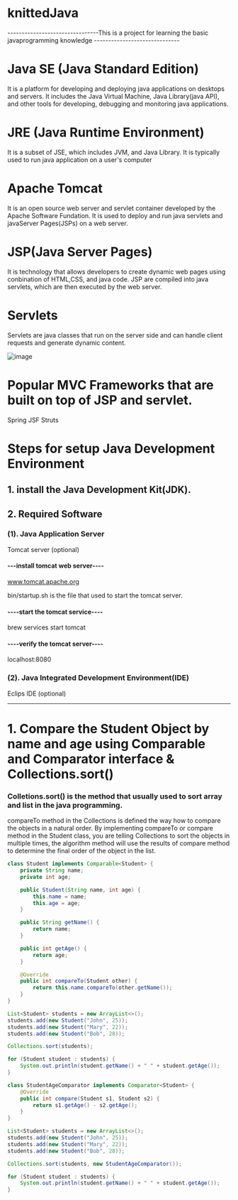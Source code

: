 # knittedJava
--------------------------------This is a project for learning the basic javaprogramming knowledge ------------------------------
# Java SE (Java Standard Edition)
It is a platform for developing and deploying java applications on desktops and servers. It includes the Java Virtual Machine, Java Library(java API), and other tools for developing, debugging and monitoring java applications.

# JRE (Java Runtime Environment)
It is a subset of JSE, which includes JVM, and Java Library. It is typically used to run java application on a user's computer

# Apache Tomcat
It is an open source web server and servlet container developed by the Apache Software Fundation.
It is used to deploy and run java servlets and javaServer Pages(JSPs) on a web server.

# JSP(Java Server Pages)
It is technology that allows developers to create dynamic web pages using conbination of HTML,CSS, and java code.
JSP are compiled into java servlets, which are then executed by the web server.

# Servlets
Servlets are java classes that run on the server side and can handle client requests and generate dynamic content.

![image](https://user-images.githubusercontent.com/37968494/214590254-ea93abd2-e3c4-4d1c-b37a-513fc8cec34e.png)

# Popular MVC Frameworks that are built on top of JSP and servlet.
Spring 
JSF
Struts 


# Steps for setup Java Development Environment
## 1. install the Java Development Kit(JDK).

## 2. Required Software
### (1). Java Application Server
Tomcat server (optional)

#### ---install tomcat web server----
www.tomcat.apache.org

bin/startup.sh is the file that used to start the tomcat server.

#### ----start the tomcat service---- 
brew services start tomcat

#### ----verify the tomcat server----
localhost:8080

### (2). Java Integrated Development Environment(IDE)
Eclips IDE (optional)

----------------------------------------------------------------------------------------------------------------------------------------------------------
# 1. Compare the Student Object by name and age using Comparable and Comparator interface & Collections.sort()
### Colletions.sort() is the method that usually used to sort array and list in the java programming.
compareTo method in the Collections is defined the way how to compare the objects in a natural order.
By implementing compareTo or compare method in the Student class, you are telling Collections to sort the objects in 
multiple times, the algorithm method will use the results of compare method to determine the final order of the object
in the list.

```java 
class Student implements Comparable<Student> {
    private String name;
    private int age;

    public Student(String name, int age) {
        this.name = name;
        this.age = age;
    }

    public String getName() {
        return name;
    }

    public int getAge() {
        return age;
    }

    @Override
    public int compareTo(Student other) {
        return this.name.compareTo(other.getName());
    }
}

List<Student> students = new ArrayList<>();
students.add(new Student("John", 25));
students.add(new Student("Mary", 22));
students.add(new Student("Bob", 28));

Collections.sort(students);

for (Student student : students) {
    System.out.println(student.getName() + " " + student.getAge());
}
```
```java 
class StudentAgeComparator implements Comparator<Student> {
    @Override
    public int compare(Student s1, Student s2) {
        return s1.getAge() - s2.getAge();
    }
}

List<Student> students = new ArrayList<>();
students.add(new Student("John", 25));
students.add(new Student("Mary", 22));
students.add(new Student("Bob", 28));

Collections.sort(students, new StudentAgeComparator());

for (Student student : students) {
    System.out.println(student.getName() + " " + student.getAge());
}

```
